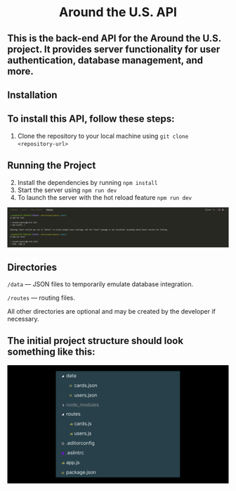 # <center> Around the U.S. API </center>

## This is the back-end API for the Around the U.S. project. It provides server functionality for user authentication, database management, and more.

## **Installation**

## To install this API, follow these steps:

1. Clone the repository to your local machine using `git clone <repository-url>`

## Running the Project

2. Install the dependencies by running `npm install`
3. Start the server using `npm run dev`
4. To launch the server with the hot reload feature `npm run dev`

![img](images/bashTerminal.png)

## Directories

`/data` — JSON files to temporarily emulate database integration.

`/routes` — routing files.

All other directories are optional and may be created by the developer if necessary.

## **The initial project structure should look something like this:**

![img](images/structureProj12.png)
